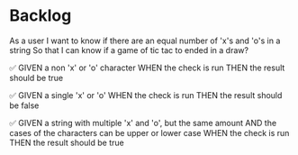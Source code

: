 # Backlog

As a user
I want to know if there are an equal number of 'x's and 'o's in a string
So that I can know if a game of tic tac to ended in a draw?

✅
GIVEN a non 'x' or 'o' character
WHEN the check is run
THEN the result should be true

✅
GIVEN a single 'x' or 'o'
WHEN the check is run
THEN the result should be false

✅
GIVEN a string with multiple 'x' and 'o', but the same amount
AND the cases of the characters can be upper or lower case
WHEN the check is run
THEN the result should be true
